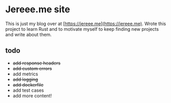 # Jereee.me site

This is just my blog over at [https://jereee.me](https://jereee.me). Wrote this project to learn Rust and to motivate myself to keep finding new projects and write about them.

## todo

* ~~add response headers~~
* ~~add custom errors~~
* add metrics
* ~~add logging~~
* ~~add dockerfile~~
* add test cases
* add more content!
